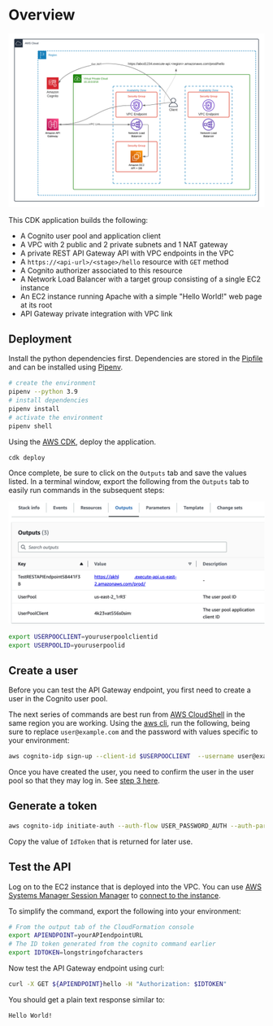 # Overview

![overview](images/overview.png)

This CDK application builds the following:

* A Cognito user pool and application client
* A VPC with 2 public and 2 private subnets and 1 NAT gateway
* A private REST API Gateway API with VPC endpoints in the VPC
* A `https://<api-url>/<stage>/hello` resource with `GET` method
* A Cognito authorizer associated to this resource
* A Network Load Balancer with a target group consisting of a single EC2 instance
* An EC2 instance running Apache with a simple "Hello World!" web page at its root
* API Gateway private integration with VPC link

## Deployment

Install the python dependencies first. Dependencies are stored in the [Pipfile](Pipfile) and can be installed using [Pipenv](https://pipenv.pypa.io/en/latest/).

```bash
# create the environment
pipenv --python 3.9
# install dependencies
pipenv install
# activate the environment
pipenv shell
```

Using the [AWS CDK](https://aws.amazon.com/cdk/), deploy the application.

```bash
cdk deploy
```

Once complete, be sure to click on the `Outputs` tab and save the values listed. In a terminal window, export the following from the `Outputs` tab to easily run commands in the subsequent steps:

![outputs](images/outputs.png)

```bash
export USERPOOCLIENT=youruserpoolclientid
export USERPOOLID=youruserpoolid
```

## Create a user

Before you can test the API Gateway endpoint, you first need to create a user in the Cognito user pool.

The next series of commands are best run from [AWS CloudShell](https://aws.amazon.com/cloudshell/) in the same region you are working. Using the [aws cli](https://docs.aws.amazon.com/cli/latest/userguide/cli-chap-welcome.html), run the following, being sure to replace `user@example.com` and the password with values specific to your environment:

```bash
aws cognito-idp sign-up --client-id $USERPOOCLIENT  --username user@example.com --password 'ThisIsMyTemp0rary#' --user-attributes Name="email",Value="user@example.com"
```

Once you have created the user, you need to confirm the user in the user pool so that they may log in. See [step 3 here](https://docs.aws.amazon.com/cognito/latest/developerguide/signing-up-users-in-your-app.html#signing-up-users-in-your-app-and-confirming-them-as-admin).

## Generate a token

```bash
aws cognito-idp initiate-auth --auth-flow USER_PASSWORD_AUTH --auth-parameters USERNAME='user@example.com',PASSWORD='ThisIsMyTemp0rary#' --client-id $USERPOOCLIENT
```

Copy the value of `IdToken` that is returned for later use.

## Test the API

Log on to the EC2 instance that is deployed into the VPC. You can use [AWS Systems Manager Session Manager](https://docs.aws.amazon.com/systems-manager/latest/userguide/session-manager.html) to [connect to the instance](https://docs.aws.amazon.com/systems-manager/latest/userguide/session-manager-working-with-sessions-start.html#start-ec2-console).

To simplify the command, export the following into your environment:

```bash
# From the output tab of the CloudFormation console
export APIENDPOINT=yourAPIendpointURL
# The ID token generated from the cognito command earlier
export IDTOKEN=longstringofcharacters
```

Now test the API Gateway endpoint using curl:

```bash
curl -X GET ${APIENDPOINT}hello -H "Authorization: $IDTOKEN"
```

You should get a plain text response similar to:

```bash
Hello World!
```